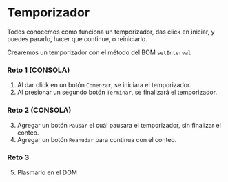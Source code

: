 # Temporizador

Todos conocemos como funciona un temporizador, das click en iniciar, y puedes pararlo, hacer que continue, o reiniciarlo.

Crearemos un temporizador con el método del BOM `setInterval`


### Reto 1 (CONSOLA)
1. Al dar click en un botón `Comenzar`, se iniciara el temporizador.
2. Al presionar un segundo botón `Terminar`, se finalizará el temporizador.

### Reto 2 (CONSOLA)
3. Agregar un botón `Pausar` el cuál pausara el temporizador, sin finalizar el conteo.
4. Agregar un botón `Reanudar` para continua con el conteo.

### Reto 3
5. Plasmarlo en el DOM